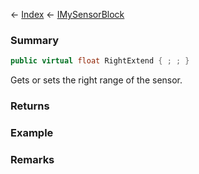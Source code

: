 ← [Index](Api-Index) ← [IMySensorBlock](Sandbox.ModAPI.Ingame.IMySensorBlock)

### Summary

```csharp
public virtual float RightExtend { ; ; }
```

Gets or sets the right range of the sensor.

### Returns

### Example

### Remarks

